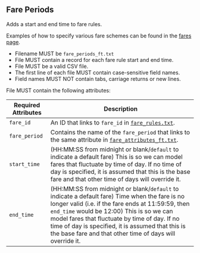 ## Fare Periods

Adds a start and end time to fare rules.

Examples of how to specify various fare schemes can be found in the [fares page](../fares.md).

 *  Filename MUST be `fare_periods_ft.txt`
 *  File MUST contain a record for each fare rule start and end time.
 *  File MUST be a valid CSV file.
 *  The first line of each file MUST contain case-sensitive field names.
 *  Field names MUST NOT contain tabs, carriage returns or new lines.
 

File MUST contain the following attributes:

Required Attributes	| Description										
----------			| -------------		
`fare_id`			| An ID that links to `fare_id` in [`fare_rules.txt`](../fare_rules.md).  
`fare_period`		| Contains the name of the `fare_period` that links to the same attribute in [`fare_attributes_ft.txt`](fare_attributes_ft.md).
`start_time`		| (HH:MM:SS from midnight or blank/`default` to indicate a default fare)  This is so we can model fares that fluctuate by time of day. If no time of day is specified, it is assumed that this is the base fare and that other time of days will override it.  
`end_time`			| (HH:MM:SS from midnight or blank/`default` to indicate a default fare)  Time when the fare is no longer valid (i.e. if the fare ends at 11:59:59, then `end_time` would be 12:00) This is so we can model fares that fluctuate by time of day. If no time of day is specified, it is assumed that this is the base fare and that other time of days will override it.
